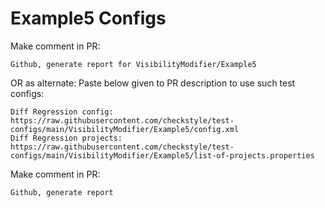 # Example5 Configs
Make comment in PR:
```
Github, generate report for VisibilityModifier/Example5
```
OR as alternate:
Paste below given to PR description to use such test configs:
```
Diff Regression config: https://raw.githubusercontent.com/checkstyle/test-configs/main/VisibilityModifier/Example5/config.xml
Diff Regression projects: https://raw.githubusercontent.com/checkstyle/test-configs/main/VisibilityModifier/Example5/list-of-projects.properties
```
Make comment in PR:
```
Github, generate report
```
